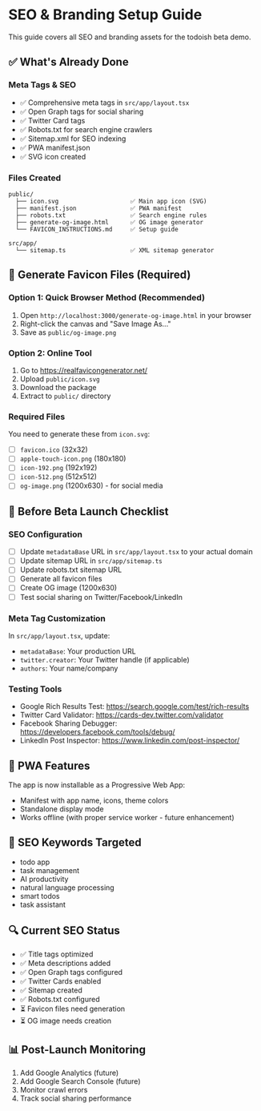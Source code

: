 # SEO & Branding Setup Guide

This guide covers all SEO and branding assets for the todoish beta demo.

## ✅ What's Already Done

### Meta Tags & SEO

- ✅ Comprehensive meta tags in `src/app/layout.tsx`
- ✅ Open Graph tags for social sharing
- ✅ Twitter Card tags
- ✅ Robots.txt for search engine crawlers
- ✅ Sitemap.xml for SEO indexing
- ✅ PWA manifest.json
- ✅ SVG icon created

### Files Created

```
public/
  ├── icon.svg                    ✅ Main app icon (SVG)
  ├── manifest.json               ✅ PWA manifest
  ├── robots.txt                  ✅ Search engine rules
  ├── generate-og-image.html      ✅ OG image generator
  └── FAVICON_INSTRUCTIONS.md     ✅ Setup guide

src/app/
  └── sitemap.ts                  ✅ XML sitemap generator
```

## 🎨 Generate Favicon Files (Required)

### Option 1: Quick Browser Method (Recommended)

1. Open `http://localhost:3000/generate-og-image.html` in your browser
2. Right-click the canvas and "Save Image As..."
3. Save as `public/og-image.png`

### Option 2: Online Tool

1. Go to https://realfavicongenerator.net/
2. Upload `public/icon.svg`
3. Download the package
4. Extract to `public/` directory

### Required Files

You need to generate these from `icon.svg`:

- [ ] `favicon.ico` (32x32)
- [ ] `apple-touch-icon.png` (180x180)
- [ ] `icon-192.png` (192x192)
- [ ] `icon-512.png` (512x512)
- [ ] `og-image.png` (1200x630) - for social media

## 🚀 Before Beta Launch Checklist

### SEO Configuration

- [ ] Update `metadataBase` URL in `src/app/layout.tsx` to your actual domain
- [ ] Update sitemap URL in `src/app/sitemap.ts`
- [ ] Update robots.txt sitemap URL
- [ ] Generate all favicon files
- [ ] Create OG image (1200x630)
- [ ] Test social sharing on Twitter/Facebook/LinkedIn

### Meta Tag Customization

In `src/app/layout.tsx`, update:

- `metadataBase`: Your production URL
- `twitter.creator`: Your Twitter handle (if applicable)
- `authors`: Your name/company

### Testing Tools

- Google Rich Results Test: https://search.google.com/test/rich-results
- Twitter Card Validator: https://cards-dev.twitter.com/validator
- Facebook Sharing Debugger: https://developers.facebook.com/tools/debug/
- LinkedIn Post Inspector: https://www.linkedin.com/post-inspector/

## 📱 PWA Features

The app is now installable as a Progressive Web App:

- Manifest with app name, icons, theme colors
- Standalone display mode
- Works offline (with proper service worker - future enhancement)

## 🎯 SEO Keywords Targeted

- todo app
- task management
- AI productivity
- natural language processing
- smart todos
- task assistant

## 🔍 Current SEO Status

- ✅ Title tags optimized
- ✅ Meta descriptions added
- ✅ Open Graph tags configured
- ✅ Twitter Cards enabled
- ✅ Sitemap created
- ✅ Robots.txt configured
- ⏳ Favicon files need generation
- ⏳ OG image needs creation

## 📊 Post-Launch Monitoring

1. Add Google Analytics (future)
2. Add Google Search Console (future)
3. Monitor crawl errors
4. Track social sharing performance
